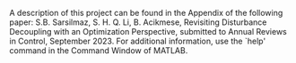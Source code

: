 A description of this project can be found in the Appendix of the following paper: 
S.B. Sarsilmaz, S. H. Q. Li, B. Acikmese, Revisiting Disturbance Decoupling with an Optimization Perspective, submitted to Annual Reviews in Control, September 2023.
For additional information, use the `help' command in the Command Window of MATLAB.
